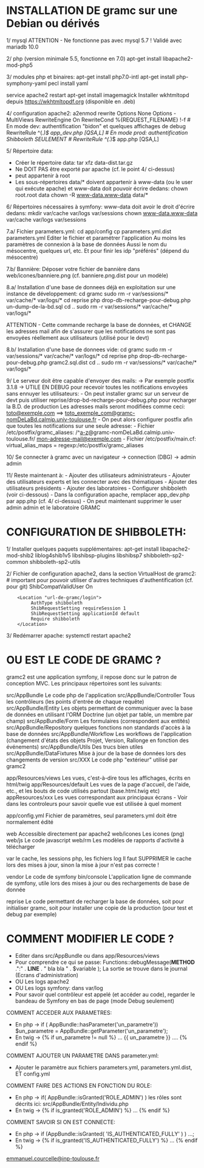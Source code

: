 
INSTALLATION DE gramc sur une Debian ou dérivés
===============================================

1/ mysql
ATTENTION - Ne fonctionne pas avec mysql 5.7 !
            Validé avec mariadb 10.0

2/ php (version minimale 5.5, fonctionne en 7.0) 
apt-get install libapache2-mod-php5

3/ modules php et binaires:
apt-get install php7.0-intl
apt-get install php-symphony-yaml
pecl install yaml

service apache2 restart
apt-get install imagemagick
Installer wkhtmltopd depuis https://wkhtmltopdf.org (disponible en .deb)

4/ configuration apache2:
a2enmod rewrite
<Location url-de-gramc>
   Options None
   <IfModule mod_rewrite.c>
      Options -MultiViews
      RewriteEngine On
      RewriteCond %{REQUEST_FILENAME} !-f
      # En mode dev: authentification "bidon" et quelques affichages de debug 
      RewriteRule ^(.*)$ app_dev.php [QSA,L]
      # En mode prod: authentification Shibboleth SEULEMENT
      # RewriteRule ^(.*)$ app.php [QSA,L]
   </IfModule>
</location>

5/ Répertoire data: 
   - Créer le répertoire data: 
     tar xfz data-dist.tar.gz
   - Ne DOIT PAS être exporté par apache (cf. le point 4/ ci-dessus)
   - peut appartenir à root 
   - Les sous-répertoires data/* doivent appartenir à www-data (ou le user qui exécute apache) 
     et www-data doit pouvoir écrire dedans:
     chown root.root data
     chown -R www-data.www-data data/*

6/ Répertoires nécessaires à symfony:
   www-data doit avoir le droit d'écrire dedans:
   mkdir var/cache var/logs var/sessions
   chown www-data.www-data var/cache var/logs var/sessions

7.a/ Fichier parameters.yml:
   cd app/config
   cp parameters.yml.dist parameters.yml
   Editer le fichier et paramétrer l'application
      Au moins les paramètres de connexion à la base de données
      Aussi le nom du mésocentre, quelques url, etc.
      Et pour finir les idp "préférés" (dépend du mésocentre)
      
7.b/ Bannière:
   Déposer votre fichier de bannière dans web/icones/banniere.png (cf. banniere.png.dist pour un modèle)
 
8.a/ Installation d'une base de donnees déjà en exploitation sur une instance de développement:
   cd gramc
   sudo rm -r var/sessions/* var/cache/* var/logs/*
   cd reprise
   php drop-db-recharge-pour-debug.php un-dump-de-la-bd.sql
   cd ..
   sudo rm -r var/sessions/* var/cache/* var/logs/*

   ATTENTION - Cette commande recharge la base de données, et CHANGE les adresses mail afin de s'assurer que les notifications ne sont pas envoyées réellement aux utilisateurs
               (utilisé pour le devt)

8.b/ Installation d'une base de donnees vide:
   cd gramc
   sudo rm -r var/sessions/* var/cache/* var/logs/*
   cd reprise
   php drop-db-recharge-pour-debug.php gramc2.sql.dist
   cd ..
   sudo rm -r var/sessions/* var/cache/* var/logs/*   

9/ Le serveur doit être capable d'envoyer des mails:
   -> Par exemple postfix 3.1.8
   -> UTILE EN DEBUG pour recevoir toutes les notifications envoyées sans ennuyer les utilisateurs:
      - On peut installer gramc sur un serveur de devt puis utiliser reprise/drop-bd-recharge-pour-debug.php pour recharger la B.D. de production
        Les adresses mails seront modifiées comme ceci:
        toto@exemple.com ==> toto_exemple_com@gramc-nomDeLaBd.calmip.univ-toulouse.fr
      - On peut alors configurer postfix afin que toutes les notifications sur une seule adresse:
        - Fichier /etc/postfix/gramc_aliases:
          /^[a-z](.*)@gramc-nomDeLaBd\.calmip\.univ-toulouse\.fr/          mon-adresse-mail@exemple.com
        - Fichier /etc/postfix/main.cf:
          virtual_alias_maps = regexp:/etc/postfix/gramc_aliases
          
10/ Se connecter à gramc avec un navigateur
   -> connection (DBG)
   -> admin admin

11/ Reste maintenant à:
    - Ajouter des utilisateurs administrateurs
    - Ajouter des utilisateurs experts et les connecter avec des thématiques
    - Ajouter des utilisateurs présidents
    - Ajouter des laboratoires
    - Configurer shibboleth (voir ci-dessous)
    - Dans la configuration apache, remplacer app_dev.php par app.php (cf. 4/ ci-dessus)
    - On peut maintenant supprimer le user admin admin et le laboratoire GRAMC

CONFIGURATION DE SHIBBOLETH:
============================
1/ Installer quelques paquets supplémentaires:
    apt-get install libapache2-mod-shib2 liblog4shib1v5 libshibsp-plugins libshibsp7 shibboleth-sp2-common shibboleth-sp2-utils
    
2/ Fichier de configuration apache2, dans la section VirtualHost de gramc2:
    # important pour pouvoir utiliser d'autres techniques d'authentification (cf. pour git)
    ShibCompatValidUser On

        <Location "url-de-gramc/login">
             AuthType shibboleth
             ShibRequestSetting requireSession 1
             ShibRequestSetting applicationId default
             Require shibboleth
        </Location>

3/ Redémarrer apache:
   systemctl restart apache2
   
OU EST LE CODE DE GRAMC ?
=========================
gramc2 est une application symfony, il repose donc sur le patron de conception MVC. Les principaux répertoires sont les suivants:

src/AppBundle                   Le code php de l'application
src/AppBundle/Controller        Tous les contrôleurs (les points d'entrée de chaque requête)
src/AppBundle/Entity            Les objets permettant de communiquer avec la base de données en utilisant l'ORM Doctrine (un objet par table, un membre par champ)
src/AppBundle/Form              Les formulaires (correspondent aux entités)
src/AppBundle/Repository        quelques fonctions non standards d'accès à la base de données
src/AppBundle/Workflow          Les workflows de l'application (changement d'états des objets Projet, Version, Rallonge en fonction des événements)
src/AppBundle/Utils             Des trucs bien utiles
src/AppBundle/DataFixtures      Mise à jour de la base de données lors des changements de version
src/XXX                         Le code php "extérieur" utilisé par gramc2


app/Resources/views             Les vues, c'est-à-dire tous les affichages, écrits en html/twig
app/Resources/default           Les vues de la page d'accueil, de l'aide, etc., et les bouts de code utilisés partout (base.html.twig etc)
appResources/xxx                Les vues correspondant aux principaux écrans - Voir dans les controleurs pour savoir quelle vue est utilisée à quel moment

app/config.yml                  Fichier de paramètres, seul parameters.yml doit être normalement édité

web                             Accessible directement par apache2
web/icones                      Les icones (png)
web/js                          Le code javascript
web/rm                          Les modèles de rapports d'activité à télécharger

var                             le cache, les sessions php, les fichiers log
                                Il faut SUPPRIMER le cache lors des mises à jour, sinon la mise à jour n'est pas correcte !

vendor                          Le code de symfony
bin/console                     L'application ligne de commande de symfony, utile lors des mises à jour ou des rechargements de base de donnée

reprise                         Le code permettant de recharger la base de données, soit pour initialiser gramc, soit pour installer une copie de la production (pour test et debug par exemple)

COMMENT MODIFIER LE CODE ?
==========================
- Editer dans src/AppBundle ou dans app/Resources/views
- Pour comprendre ce qui se passe:
        Functions::debugMessage(__METHOD__ .":" . __LINE__ . " bla bla " . $variable );
        La sortie se trouve dans le journal (Ecrans d'administration)
- OU
        Les logs apache2
- OU
        Les logs symfony: dans var/log 
- Pour savoir quel contrôleur est appelé (et accéder au code), regarder le bandeau de Symfony en bas de page (mode Debug seulement)
        
COMMENT ACCEDER AUX PARAMETRES:
- En php -> if ( AppBundle::hasParameter('un_parametre')) $un_parametre = AppBundle::getParameter('un_parametre');
- En twig -> {% if un_parametre != null %} ... {{ un_parametre }} .... {% endif %}

COMMENT AJOUTER UN PARAMETRE DANS parameter.yml:
- Ajouter le paramètre aux fichiers parameters.yml, parameters.yml.dist, ET config.yml

COMMENT FAIRE DES ACTIONS EN FONCTION DU ROLE:
- En php -> if( AppBundle::isGranted('ROLE_ADMIN') )
            les rôles sont décrits ici: src/AppBundle/Entity/Individu.php
- En twig -> {% if is_granted('ROLE_ADMIN') %} ... {% endif %}

COMMENT SAVOIR SI ON EST CONNECTE:
- En php -> if (AppBundle::isGranted( 'IS_AUTHENTICATED_FULLY' ) ) ...;
- En twig -> {% if is_granted('IS_AUTHENTICATED_FULLY') %} ... {% endif %}

emmanuel.courcelle@inp-toulouse.fr


